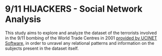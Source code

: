# 9/11 HIJACKERS - Social Network Analysis

This study aims to explore and analyze the dataset of the terrorists involved in the 9/11 bombing of the World Trade Centres in 2001 [provided by UCINET Software](https://sites.google.com/site/ucinetsoftware/datasets/covert-networks/911-hijackers?authuser=0), in order to unravel any relational patterns and information on the subjects present in the dataset itself. 
